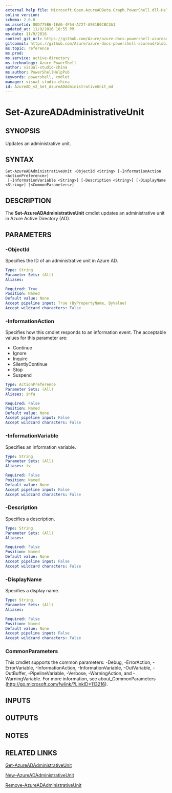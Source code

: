 ```yaml
---
external help file: Microsoft.Open.AzureADBeta.Graph.PowerShell.dll-Help.xml
online version: 
schema: 2.0.0
ms.assetid: 80D775B6-1EA6-4F54-A727-A981B0CBC3A1
updated_at: 11/9/2016 10:55 PM
ms.date: 11/9/2016
content_git_url: https://github.com/Azure/azure-docs-powershell-azuread/blob/live/Azure%20AD%20Cmdlets/AzureAD/v2/Set-AzureADAdministrativeUnit.md
gitcommit: https://github.com/Azure/azure-docs-powershell-azuread/blob/c78dcfdf92608cc96a34d92f5b262c6687ba2cd6/Azure%20AD%20Cmdlets/AzureAD/v2/Set-AzureADAdministrativeUnit.md
ms.topic: reference
ms.prod: 
ms.service: active-directory
ms.technology: Azure PowerShell
author: visual-studio-china
ms.author: PowerShellHelpPub
keywords: powershell, cmdlet
manager: visual-studio-china
id: AzureAD_v2_Set_AzureADAdministrativeUnit_md
---
```


# Set-AzureADAdministrativeUnit

## SYNOPSIS
Updates an administrative unit.

## SYNTAX

```
Set-AzureADAdministrativeUnit -ObjectId <String> [-InformationAction <ActionPreference>]
 [-InformationVariable <String>] [-Description <String>] [-DisplayName <String>] [<CommonParameters>]
```

## DESCRIPTION
The **Set-AzureADAdministrativeUnit** cmdlet updates an administrative unit in Azure Active Directory (AD).

## PARAMETERS

### -ObjectId
Specifies the ID of an administrative unit in Azure AD.

```yaml
Type: String
Parameter Sets: (All)
Aliases: 

Required: True
Position: Named
Default value: None
Accept pipeline input: True (ByPropertyName, ByValue)
Accept wildcard characters: False
```

### -InformationAction
Specifies how this cmdlet responds to an information event. The acceptable values for this parameter are:

- Continue
- Ignore
- Inquire
- SilentlyContinue
- Stop
- Suspend

```yaml
Type: ActionPreference
Parameter Sets: (All)
Aliases: infa

Required: False
Position: Named
Default value: None
Accept pipeline input: False
Accept wildcard characters: False
```

### -InformationVariable
Specifies an information variable.

```yaml
Type: String
Parameter Sets: (All)
Aliases: iv

Required: False
Position: Named
Default value: None
Accept pipeline input: False
Accept wildcard characters: False
```

### -Description
Specifies a description.
```yaml
Type: String
Parameter Sets: (All)
Aliases: 

Required: False
Position: Named
Default value: None
Accept pipeline input: False
Accept wildcard characters: False
```

### -DisplayName
Specifies a display name.

```yaml
Type: String
Parameter Sets: (All)
Aliases: 

Required: False
Position: Named
Default value: None
Accept pipeline input: False
Accept wildcard characters: False
```

### CommonParameters
This cmdlet supports the common parameters: -Debug, -ErrorAction, -ErrorVariable, -InformationAction, -InformationVariable, -OutVariable, -OutBuffer, -PipelineVariable, -Verbose, -WarningAction, and -WarningVariable. For more information, see about_CommonParameters (http://go.microsoft.com/fwlink/?LinkID=113216).

## INPUTS

## OUTPUTS

## NOTES

## RELATED LINKS
[Get-AzureADAdministrativeUnit](xref:AzureAD/v2/Get-AzureADAdministrativeUnit.md)

[New-AzureADAdministrativeUnit](xref:AzureAD/v2/New-AzureADAdministrativeUnit.md)

[Remove-AzureADAdministrativeUnit](xref:AzureAD/v2/Remove-AzureADAdministrativeUnit.md)
